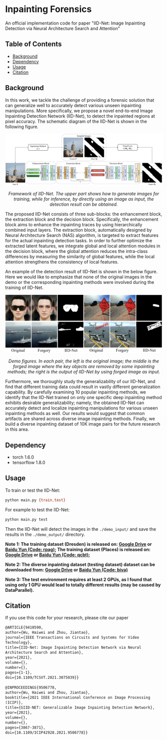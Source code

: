 # Inpainting Forensics

An official implementation code for paper "IID-Net: Image Inpainting Detection via Neural Architecture Search and Attention"

## Table of Contents

- [Background](#background)
- [Dependency](#dependency)
- [Usage](#usage)
- [Citation](#citation)


## Background
In this work, we tackle the challenge of providing a forensic solution that can generalize well to accurately detect various unseen inpainting manipulations. More specifically, we propose a novel end-to-end Image Inpainting Detection Network (IID-Net), to detect the inpainted regions at pixel accuracy. The schematic diagram of the IID-Net is shown in the following figure.

<p align='center'>  
  <img src='https://github.com/HighwayWu/InpaintingForensics/blob/master/imgs/framework.jpg' width='870'/>
</p>
<p align='center'>  
  <em>Framework of IID-Net. The upper part shows how to generate images for training, while for inference, by directly using an image as input, the detection result can be obtained.</em>
</p>

The proposed IID-Net consists of three sub-blocks: the enhancement block, the extraction block and the decision block. Specifically, the enhancement block aims to enhance the inpainting traces by using hierarchically combined input layers. The extraction block, automatically designed by Neural Architecture Search (NAS) algorithm, is targeted to extract features for the actual inpainting detection tasks. In order to further optimize the extracted latent features, we integrate global and local attention modules in the decision block, where the global attention reduces the intra-class differences by measuring the similarity of global features, while the local attention strengthens the consistency of local features.

An example of the detection result of IID-Net is shown in the below figure. Here we would like to emphasize that none of the original images in the demo or the corresponding
inpainting methods were involved during the training of IID-Net.

<p align='center'>
  <img src='https://github.com/HighwayWu/InpaintingForensics/blob/master/imgs/demo.png' width='870'/>
</p>
<p align='center'>  
  <em>Demo figures. In each pair, the left is the original image; the middle is the forged image where the key objects are removed by some inpainting methods; the right is the output of IID-Net by using forged image as input.</em>
</p>

Furthermore, we thoroughly study the generalizability of our IID-Net, and find that different training data could result in vastly different generalization capability. By carefully examining 10 popular inpainting methods, we identify that the IID-Net trained on only one specific deep inpainting method exhibits desirable generalizability; namely, the obtained IID-Net can accurately detect and localize inpainting manipulations for various unseen inpainting methods as well. Our results would suggest that common artifacts are shared across diverse image inpainting methods. Finally, we build a diverse inpainting dataset of 10K image pairs for the future research in this area.

## Dependency
- torch 1.6.0
- tensorflow 1.8.0

## Usage

To train or test the IID-Net:
```bash
python main.py {train,test}
```

For example to test the IID-Net:
```bash
python main.py test
```
Then the IID-Net will detect the images in the `./demo_input/` and save the results in the `./demo_output/` directory.

**Note 1: The training dataset (Dresden) is released on:
[Google Drive](https://drive.google.com/file/d/1crJnKMvjF3P6rqNFZks4PuQAz83nE_g-/view?usp=sharing) or 
[Baidu Yun (Code: rpag)](https://pan.baidu.com/s/1GGUqMOS-VSBd0ybm9leOPg);
The training dataset (Places) is released on:
[Google Drive](https://drive.google.com/file/d/1iGxScWk_O745ojUMD-jdJXelqZiWhhPu/view?usp=sharing) or 
[Baidu Yun (Code: qcbt)](https://pan.baidu.com/s/1qmD0NUZjEh1651rkZs9O1w);**

**Note 2: The diverse inpainting dataset (testing dataset) dataset can be downloaded from:
[Google Drive](https://drive.google.com/file/d/155XREu313bU-GixMxduVr0Lo_He_jsFq/view?usp=sharing) or 
[Baidu Yun (Code: biva)](https://pan.baidu.com/s/162pm40PEN-8kzbybLf--7A)**

**Note 3: The test environment requires at least 2 GPUs, as I found that using only 1 GPU would lead to totally different results (may be caused by DataParallel).**

## Citation
If you use this code for your research, please cite our paper
```
@ARTICLE{9410590, 
author={Wu, Haiwei and Zhou, Jiantao},
journal={IEEE Transactions on Circuits and Systems for Video Technology},
title={IID-Net: Image Inpainting Detection Network via Neural Architecture Search and Attention},
year={2021},
volume={},
number={},
pages={1-1},
doi={10.1109/TCSVT.2021.3075039}}

@INPROCEEDINGS{9506778,
author={Wu, Haiwei and Zhou, Jiantao},
booktitle={2021 IEEE International Conference on Image Processing (ICIP)}, 
title={GIID-NET: Generalizable Image Inpainting Detection Network}, 
year={2021},
volume={},
number={},
pages={3867-3871},
doi={10.1109/ICIP42928.2021.9506778}}
```
